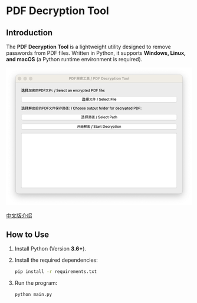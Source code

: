 # PDF Decryption Tool

## Introduction

The **PDF Decryption Tool** is a lightweight utility designed to remove passwords from PDF files. Written in Python, it supports **Windows, Linux, and macOS** (a Python runtime environment is required).

![Software Preview](./.pics/preview.png)

[中文版介绍](README-ZH.md)

## How to Use

1. Install Python (Version **3.6+**).

2. Install the required dependencies:

   ```bash
   pip install -r requirements.txt
   ```

3. Run the program:

   ```bash
   python main.py
   ```
